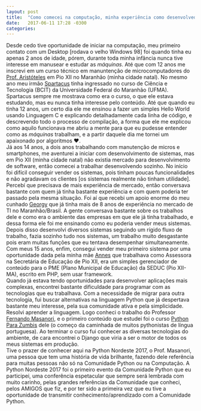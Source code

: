 ```yaml
---
layout: post
title:  "Como comecei na computação, minha experiência como desenvolvedor e apoio da Comunidade Python (Lighting Talk) - Python Nordeste 2017"
date:   2017-06-11 17:28 -0300
categories: 
---
```

Desde cedo tive oportunidade de iniciar na computação, meu primeiro contato com um Desktop [rodava o velho Windows 98] foi quando tinha eu apenas 2 anos de idade, pórem, durante toda minha infância nunca tive interesse em manusear e estudar as *máquinas*. Até que com 12 anos me inscrevi em um curso técnico em manuntenção de microcomputadores do [Prof. Aristóteles](https://www.facebook.com/aristoteles.macielcoelho) em Pio XII no Maranhão (minha cidade natal). No mesmo ano meu irmão [Spartacus](https://www.instagram.com/spartacus.souza) tinha ingressado no curso de Ciência e Tecnologia (BCIT) da Universidade Federal do Maranhão (UFMA). Spartacus sempre me mostrava como era o curso, o que ele estava estudando, mas eu nunca tinha interesse pelo conteúdo. Até que quando eu tinha 12 anos, um certo dia ele me ensinou a fazer um simples Hello World usando Linguagem C e explicando detalhadamente cada linha de código, e descrevendo todo o processo de compilação, a forma que ele me explicou como aquilo funcionava me abriu a mente para que eu pudesse entender como as *máquinas* trabalham, e a partir daquele dia me tornei um apaixonado por algoritmos :heart:.  
Já aos 14 anos, a dois anos trabalhando com manutenção de micros e smartphones, me aventurei a iniciar com desenvolvimento de sistemas, mas em Pio XII (minha cidade natal) não existia mercado para desenvolvimento de software, então comecei a trabalhar desenvolvendo sozinho. No início foi difícil conseguir vender os sistemas, pois tinham poucas funcionalidades e não agradavam os clientes [os sistemas realmente não tinham utilidade]. Percebí que precisava de mais experiência de mercado, então conversava bastante com quem já tinha bastante experiência e com quem poderia ter passado pela mesma situação. Foi aí que recebi um apoio enorme do meu cunhado [Georgy](https://www.facebook.com/geopassos) que já tinha mais de 8 anos de experiência no mercado de TI no Maranhão/Brasil. A gente conversava bastante sobre os trabalhos dele e como era o ambiente das empresas em que ele já tinha trabalhado, e dessa forma ele foi me ensinando como eu poderia vender meus sistemas. Depois disso desenvolvi diversos sistemas seguindo um rígido fluxo de trabalho, fazia sozinho tudo nos sistemas, um trabalho muito desgastante pois eram muitas funções que eu tentava desempenhar simultaneamente. Com meus 15 anos, enfim, consegui vender meu primeiro sistema por uma oportunidade dada pela minha mãe [Annes](https://www.facebook.com/anneslima.souza) que trabalhava como Assessora na Secretária de Educação de Pio XII, era um simples gerenciador de conteúdo para o PME (Plano Municipal de Educação) da SEDUC (Pio XII-MA), escrito em PHP, sem usar framework.  
Quando já estava tendo oportunidades para desenvolver aplicações mais complexas, encontrei bastante dificuldade para programar com as tecnologias que eu trabalhava. Com a necessidade de migrar para outra tecnologia, fui buscar alternativas na linguagem Python que já despertava bastante meu interesse, pela sua comunidade ativa e pela simplicidade. Resolvi aprender a linguagem. Logo conheci o trabalho do Professor [Fernando Masanori](https://www.facebook.com/fmasanori), e o primeiro conteúdo que estudei foi o curso [Python Para Zumbis](https://www.youtube.com/channel/UCripRddD4BnaMcU833ExuwA) dele (o começo da caminhada de muitos pythonistas de língua portuguesa). Ao terminar o curso fui conhecer as diversas tecnologias do ambiente, de cara encontrei o Django que viria a ser o motor de todos os meus sistemas em produção.  
Tive o prazer de conhecer aqui na Python Nordeste 2017, o Prof. Masanori, uma pessoa que tem uma história de vida brilhante, fazendo dele referência para muitas pessoas não só na Comunidade Python ou na Computação.
A Python Nordeste 2017 foi o primeiro evento da Comunidade Python que eu participei, uma conferência espetacular que sempre será lembrada com muito carinho, pelas grandes referências da Comunidade que conheci, pelos AMIGOS que fiz, e por ter sido a primeira vez que eu tive a oportunidade de transmitir conhecimento/aprendizado com a Comunidade Python.
